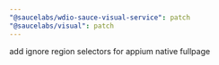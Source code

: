 ```yaml
---
"@saucelabs/wdio-sauce-visual-service": patch
"@saucelabs/visual": patch
---
```


add ignore region selectors for appium native fullpage
